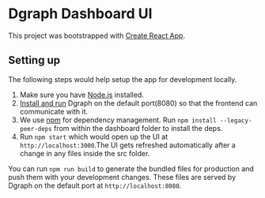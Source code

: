 # Dgraph Dashboard UI

This project was bootstrapped with
[Create React App](https://github.com/facebookincubator/create-react-app).

## Setting up

The following steps would help setup the app for development locally.

1. Make sure you have [Node.js](https://nodejs.org/en/) installed.
2. [Install and run](https://docs.dgraph.io) Dgraph on the default port(8080) so
   that the frontend can communicate with it.
3. We use [npm](https://www.npmjs.com/) for dependency management. Run `npm install --legacy-peer-deps`
   from within the dashboard folder to install the deps.
4. Run `npm start` which would open up the UI at `http://localhost:3000`.The UI gets
   refreshed automatically after a change in any files inside the src folder.

You can run `npm run build` to generate the bundled files for production and push
them with your development changes. These files are served by Dgraph on the
default port at `http://localhost:8080`.
